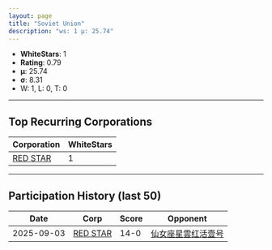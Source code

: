 ```yaml
---
layout: page
title: "Soviet Union"
description: "ws: 1 μ: 25.74"
---
```

- **WhiteStars**: 1
- **Rating**: 0.79
- **μ**: 25.74  
- **σ**: 8.31
- W: 1, L: 0, T: 0

---

## Top Recurring Corporations

| Corporation | WhiteStars |
| --- | --- |
| [RED STAR](https://ws.tsl.rocks/corp/245570bf3017ea0f1817668a227abc12ee58025af3539a77e59b0bc0bbd1be10/) | 1 |

---

## Participation History (last 50)

| Date | Corp | Score | Opponent |
| --- | --- | --- | --- |
| 2025-09-03 | [RED STAR](https://ws.tsl.rocks/corp/245570bf3017ea0f1817668a227abc12ee58025af3539a77e59b0bc0bbd1be10/) | 14-0 | [仙女座星雲红活壹号](https://ws.tsl.rocks/corp/bee285778d7210bbaca39c7a461392ab7cf3495b5afef61fd9ef64a4709416aa/) |